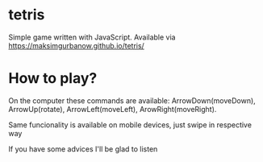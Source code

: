 # tetris
Simple game written with JavaScript.
Available via https://maksimgurbanow.github.io/tetris/

# How to play?
On the computer these commands are available:
ArrowDown(moveDown), ArrowUp(rotate), ArrowLeft(moveLeft), ArowRight(moveRight).

Same funcionality is available on mobile devices, just swipe in respective way

If you have some advices I'll be glad to listen
